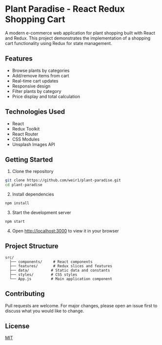 # Plant Paradise - React Redux Shopping Cart

A modern e-commerce web application for plant shopping built with React and Redux. This project demonstrates the implementation of a shopping cart functionality using Redux for state management.

## Features

- Browse plants by categories
- Add/remove items from cart
- Real-time cart updates
- Responsive design
- Filter plants by category
- Price display and total calculation

## Technologies Used

- React
- Redux Toolkit
- React Router
- CSS Modules
- Unsplash Images API

## Getting Started

1. Clone the repository
```bash
git clone https://github.com/weir1/plant-paradise.git
cd plant-paradise
```

2. Install dependencies
```bash
npm install
```

3. Start the development server
```bash
npm start
```

4. Open [http://localhost:3000](http://localhost:3000) to view it in your browser

## Project Structure

```
src/
  ├── components/     # React components
  ├── features/       # Redux slices and features
  ├── data/          # Static data and constants
  ├── styles/        # CSS styles
  └── App.js         # Main application component
```

## Contributing

Pull requests are welcome. For major changes, please open an issue first to discuss what you would like to change.

## License

[MIT](https://choosealicense.com/licenses/mit/) 